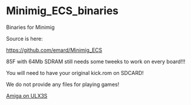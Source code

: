 # Minimig_ECS_binaries
Binaries for Minimig

Source is here:

https://github.com/emard/Minimig_ECS

85F with 64Mb SDRAM still needs some tweeks to work on every board!!!

You will need to have your original kick.rom on SDCARD!

We do not provide any files for playing games!

[Amiga on ULX3S](https://www.youtube.com/watch?v=q0nysMydf4I&t=1s)
